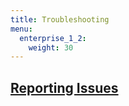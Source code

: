 ```yaml
---
title: Troubleshooting
menu:
  enterprise_1_2:
    weight: 30
---
```


## [Reporting Issues](/enterprise/v1.2/troubleshooting/reporting-issues/)
